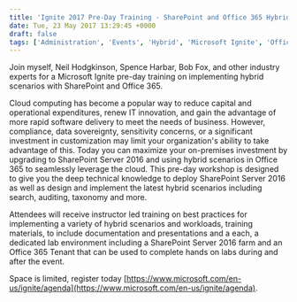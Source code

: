```yaml
---
title: 'Ignite 2017 Pre-Day Training - SharePoint and Office 365 Hybrid Scenarios'
date: Tue, 23 May 2017 13:29:45 +0000
draft: false
tags: ['Administration', 'Events', 'Hybrid', 'Microsoft Ignite', 'Office 365', 'OneDrive for Business', 'SharePoint']
---
```


Join myself, Neil Hodgkinson, Spence Harbar, Bob Fox, and other industry experts for a Microsoft Ignite pre-day training on implementing hybrid scenarios with SharePoint and Office 365.

Cloud computing has become a popular way to reduce capital and operational expenditures, renew IT innovation, and gain the advantage of more rapid software delivery to meet the needs of business. However, compliance, data sovereignty, sensitivity concerns, or a significant investment in customization may limit your organization's ability to take advantage of this. Today you can maximize your on-premises investment by upgrading to SharePoint Server 2016 and using hybrid scenarios in Office 365 to seamlessly leverage the cloud. This pre-day workshop is designed to give you the deep technical knowledge to deploy SharePoint Server 2016 as well as design and implement the latest hybrid scenarios including search, auditing, taxonomy and more.

Attendees will receive instructor led training on best practices for implementing a variety of hybrid scenarios and workloads, training materials, to include documentation and presentations and a each, a dedicated lab environment including a SharePoint Server 2016 farm and an Office 365 Tenant that can be used to complete hands on labs during and after the event.

Space is limited, register today [https://www.microsoft.com/en-us/ignite/agenda](https://www.microsoft.com/en-us/ignite/agenda).